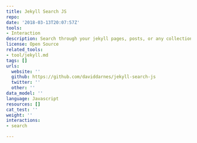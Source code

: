 ```yaml
---
title: Jekyll Search JS
repo: 
date: '2018-03-13T20:07:57Z'
tools:
- Interaction
description: Search through your jekyll pages, posts, or any collection the ES6 way
license: Open Source
related_tools:
- tool/jekyll.md
tags: []
urls:
  website: ''
  github: https://github.com/daviddarnes/jekyll-search-js
  twitter: ''
  other: ''
data_model: ''
language: Javascript
resources: []
cat_test: ''
weight: ''
interactions:
- search

---
```

